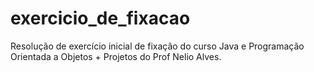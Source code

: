 # exercicio_de_fixacao
Resolução de exercício inicial de fixação do curso Java e Programação Orientada a Objetos + Projetos do Prof Nelio Alves.
